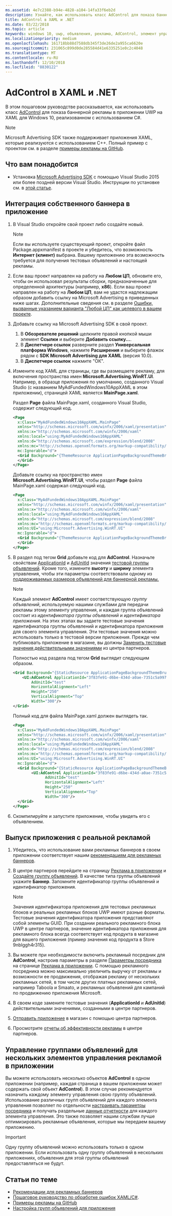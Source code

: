 ```yaml
---
ms.assetid: 4e7c2388-b94e-4828-a104-14fa33f6eb2d
description: Узнайте, как использовать класс AdControl для показа баннеров в приложении на XAML для Windows 10 (UWP).
title: AdControl в XAML и .NET
ms.date: 03/22/2018
ms.topic: article
keywords: windows 10, uwp, объявления, реклама, AdControl, элемент управления рекламным объявлением, XAML, .net, пошаговое руководство
ms.localizationpriority: medium
ms.openlocfilehash: 161718bb88d7588db345f3de26de2a955ca6620e
ms.sourcegitcommit: 231065c899d0de285584d41e6335251e0c2c4048
ms.translationtype: MT
ms.contentlocale: ru-RU
ms.lasthandoff: 12/10/2018
ms.locfileid: "8830122"
---
```

# <a name="adcontrol-in-xaml-and-net"></a>AdControl в XAML и .NET


В этом пошаговом руководстве рассказывается, как использовать класс [AdControl](https://docs.microsoft.com/uwp/api/microsoft.advertising.winrt.ui.adcontrol) для показа баннерной рекламы в приложении UWP на XAML для Windows 10, реализованном с использованием C#.

> [!NOTE]
> Microsoft Advertising SDK также поддерживает приложения XAML, которые реализуются с использованием C++. Полный пример с проектом см. в разделе [примеры рекламы на GitHub](http://aka.ms/githubads).

## <a name="prerequisites"></a>Что вам понадобится

* Установка [Microsoft Advertising SDK](http://aka.ms/ads-sdk-uwp) с помощью Visual Studio 2015 или более поздней версии Visual Studio. Инструкции по установке см. в [этой статье](install-the-microsoft-advertising-libraries.md).

## <a name="integrate-a-banner-ad-into-your-app"></a>Интеграция собственного баннера в приложение

1. В Visual Studio откройте свой проект либо создайте новый.

    > [!NOTE]
    > Если вы используете существующий проект, откройте файл Package.appxmanifest в проекте и убедитесь, что возможность **Интернет (клиент)** выбрана. Вашему приложению эта возможность требуется для получения тестовых объявлений и настоящей рекламы.

2. Если ваш проект направлен на работу на **Любом ЦП**, обновите его, чтобы он использовал результаты сборки, предназначенные для определенной архитектуры (например, **x86**). Если ваш проект направлен на работу на **Любом ЦП**, вам не удастся надлежащим образом добавить ссылку на Microsoft Advertising в приведенных ниже шагах. Дополнительные сведения см. в разделе [Ошибки, вызванные указанием варианта "Любой ЦП" как целевого в вашем проекте](known-issues-for-the-advertising-libraries.md#reference_errors).

3. Добавьте ссылку на Microsoft Advertising SDK в свой проект.

    1. В **Обозревателе решений** щелкните правой кнопкой мыши элемент **Ссылки** и выберите **Добавить ссылку...**.
    2.  В **Диспетчере ссылок** разверните раздел **Универсальная платформа Windows**, нажмите **Расширения** и выберите флажок рядом с **SDK Microsoft Advertising для XAML** (версия 10.0).
    3.  В **Диспетчере ссылок** нажмите "ОК".

4.  Измените код XAML для страницы, где вы размещаете рекламу, для включения пространства имен **Microsoft.Advertising.WinRT.UI**. Например, в образце приложения по умолчанию, созданного Visual Studio (с названием MyAdFundedWindows10AppXAML в этом приложении), страницей XAML является **MainPage.xaml**.

    Раздел **Page** файла MainPage.xaml, созданного Visual Studio, содержит следующий код.

    ``` xml
    <Page
      x:Class="MyAdFundedWindows10AppXAML.MainPage"
      xmlns="http://schemas.microsoft.com/winfx/2006/xaml/presentation"
      xmlns:x="http://schemas.microsoft.com/winfx/2006/xaml"
      xmlns:local="using:MyAdFundedWindows10AppXAML"
      xmlns:d="http://schemas.microsoft.com/expression/blend/2008"
      xmlns:mc="http://schemas.openxmlformats.org/markup-compatibility/2006"
      mc:Ignorable="d">
      <Grid Background="{ThemeResource ApplicationPageBackgroundThemeBrush}">
      </Grid>
    </Page>
    ```

    Добавьте ссылку на пространство имен **Microsoft.Advertising.WinRT.UI**, чтобы раздел **Page** файла MainPage.xaml содержал следующий код.

    ``` xml
    <Page
      x:Class="MyAdFundedWindows10AppXAML.MainPage"
      xmlns="http://schemas.microsoft.com/winfx/2006/xaml/presentation"
      xmlns:x="http://schemas.microsoft.com/winfx/2006/xaml"
      xmlns:local="using:MyAdFundedWindows10AppXAML"
      xmlns:d="http://schemas.microsoft.com/expression/blend/2008"
      xmlns:mc="http://schemas.openxmlformats.org/markup-compatibility/2006"
      xmlns:UI="using:Microsoft.Advertising.WinRT.UI"
      mc:Ignorable="d">
      <Grid Background="{ThemeResource ApplicationPageBackgroundThemeBrush}">
      </Grid>
    </Page>
    ```

5. В раздел под тегом **Grid** добавьте код для **AdControl**. Назначьте свойствам [ApplicationId](https://docs.microsoft.com/uwp/api/microsoft.advertising.winrt.ui.adcontrol.applicationid) и [AdUnitId](https://docs.microsoft.com/uwp/api/microsoft.advertising.winrt.ui.adcontrol.adunitid) значения [тестовой группы объявлений](set-up-ad-units-in-your-app.md#test-ad-units). Кроме того, измените **высоту** и **ширину** элемента управления, чтобы эти параметры соответствовали одному из [поддерживаемых размеров объявлений для баннерной рекламы.](supported-ad-sizes-for-banner-ads.md)

    > [!NOTE]
    > Каждый элемент **AdControl** имеет соответствующую *группу объявлений*, используемую нашими службами для передачи рекламы этому элементу управления, и каждая группа объявлений состоит из *идентификатора группы объявлений* и *идентификатора приложения*. На этих этапах вы задаете тестовые значения идентификатора группы объявлений и идентификатора приложения для своего элемента управления. Эти тестовые значения можно использовать только в тестовой версии приложения. Прежде чем публиковать приложение в магазине, вы должны [Заменить тестовые значения действительными значениями](#release) из центра партнеров.

    Полностью код раздела под тегом **Grid** выглядит следующим образом.

    ``` xml
    <Grid Background="{StaticResource ApplicationPageBackgroundThemeBrush}">
        <UI:AdControl ApplicationId="3f83fe91-d6be-434d-a0ae-7351c5a997f1"
            AdUnitId="test"
            HorizontalAlignment="Left"
            Height="250"
            VerticalAlignment="Top"
            Width="300"/>
    </Grid>
    ```

    Полный код для файла MainPage.xaml должен выглядеть так.

    ``` xml
    <Page
      x:Class="MyAdFundedWindows10AppXAML.MainPage"
      xmlns="http://schemas.microsoft.com/winfx/2006/xaml/presentation"
      xmlns:x="http://schemas.microsoft.com/winfx/2006/xaml"
      xmlns:local="using:MyAdFundedWindows10AppXAML"
      xmlns:d="http://schemas.microsoft.com/expression/blend/2008"
      xmlns:mc="http://schemas.openxmlformats.org/markup-compatibility/2006"
      xmlns:UI="using:Microsoft.Advertising.WinRT.UI"
      mc:Ignorable="d">
      <Grid Background="{StaticResource ApplicationPageBackgroundThemeBrush}">
            <UI:AdControl ApplicationId="3f83fe91-d6be-434d-a0ae-7351c5a997f1"
                  AdUnitId="test"
                  HorizontalAlignment="Left"
                  Height="250"
                  VerticalAlignment="Top"
                  Width="300"/>
      </Grid>
    </Page>
    ```

6.  Скомпилируйте и запустите приложение, чтобы увидеть его с объявлением.

<span id="release" />

## <a name="release-your-app-with-live-ads"></a>Выпуск приложения с реальной рекламой

1. Убедитесь, что использование вами рекламных баннеров в своем приложении соответствует нашим [рекомендациям для рекламных баннеров](ui-and-user-experience-guidelines.md#guidelines-for-banner-ads).

2.  В центре партнеров перейдите на страницу [Реклама в приложении](../publish/in-app-ads.md) и [Создайте группу объявлений](set-up-ad-units-in-your-app.md#live-ad-units). В качестве типа группы объявлений укажите **Баннер**. Запомните идентификатор группы объявлений и идентификатор приложения.
    > [!NOTE]
    > Значения идентификатора приложения для тестовых рекламных блоков и реальных рекламных блоков UWP имеют разные форматы. Тестовые значения идентификатора приложения представляют собой элементы GUID. При создании реального рекламного блока UWP в центре партнеров, значение идентификатора приложения для рекламного блока всегда соответствует код продукта в магазине для вашего приложения (пример значения код продукта в Store 9nblggh4r315).

3. Вы можете при необходимости включить рекламный посредник для **AdControl**, настроив параметры в разделе [Параметры посредника](../publish/in-app-ads.md#mediation) на странице [Реклама в приложении](../publish/in-app-ads.md). С помощью рекламного посредника можно максимально увеличить выручку от рекламы и возможности ее продвижения, отображая рекламу от нескольких рекламных сетей, в том числе других платных рекламных сетей, например Taboola и Smaato, и рекламных объявлений для кампаний по продвижению приложения Microsoft.

4.  В своем коде замените тестовые значения (**ApplicationId** и **AdUnitId**) действительными значениями, созданными в центре партнеров.

5.  [Отправить приложение](../publish/app-submissions.md) в магазин с помощью центра партнеров.

6.  Просмотрите [отчеты об эффективности рекламы](../publish/advertising-performance-report.md) в центре партнеров.

<span id="manage" />

## <a name="manage-ad-units-for-multiple-ad-controls-in-your-app"></a>Управление группами объявлений для нескольких элементов управления рекламой в приложении

Вы можете использовать несколько объектов **AdControl** в одном приложении (например, каждая страница в вашем приложении может содержать свой объект **AdControl**). В этом случае рекомендуется назначить каждому элементу управления свою группу объявлений. Использование различных групп объявлений для каждого элемента управления позволяет по отдельности [настраивать параметры посредника](../publish/in-app-ads.md#mediation) и получать раздельные [данные отчетности](../publish/advertising-performance-report.md) для каждого элемента управления. Это также позволяет нашим службам лучше оптимизировать рекламные объявления, которые мы передаем вашему приложению.

> [!IMPORTANT]
> Одну группу объявлений можно использовать только в одном приложении. Если использовать одну группу объявлений в нескольких приложениях, объявления для этой группы объявлений предоставляться не будут.

## <a name="related-topics"></a>Статьи по теме

* [Рекомендации для рекламных баннеров](ui-and-user-experience-guidelines.md#guidelines-for-banner-ads)
* [Пошаговое руководство по обработке ошибок XAML/C#](error-handling-in-xamlc-walkthrough.md).
* [Примеры рекламы на GitHub](http://aka.ms/githubads)
* [Настройка групп объявлений для приложения](set-up-ad-units-in-your-app.md)
